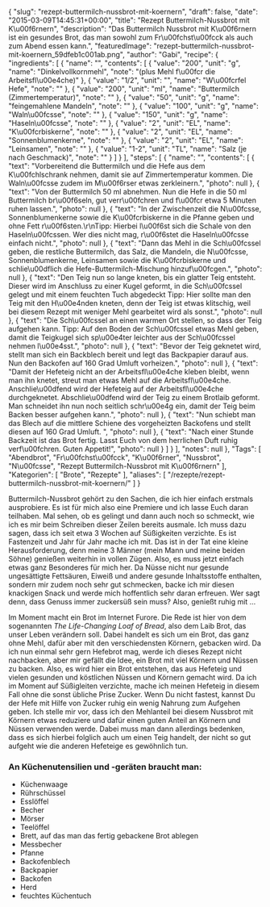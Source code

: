 {
    "slug": "rezept-buttermilch-nussbrot-mit-koernern",
    "draft": false,
    "date": "2015-03-09T14:45:31+00:00",
    "title": "Rezept Buttermilch-Nussbrot mit K\u00f6rnern",
    "description": "Das Buttermilch Nussbrot mit K\u00f6rnern ist ein gesundes Brot, das man sowohl zum Fr\u00fchst\u00fcck als auch zum Abend essen kann.",
    "featuredImage": "rezept-buttermilch-nussbrot-mit-koernern_59dfeb1c001ab.png",
    "author": "Gabi",
    "recipe": {
        "ingredients": [
            {
                "name": "",
                "contents": [
                    {
                        "value": "200",
                        "unit": "g",
                        "name": "Dinkelvollkornmehl",
                        "note": "(plus Mehl f\u00fcr die Arbeitsfl\u00e4che)"
                    },
                    {
                        "value": "1\/2",
                        "unit": "",
                        "name": "W\u00fcrfel Hefe",
                        "note": ""
                    },
                    {
                        "value": "200",
                        "unit": "ml",
                        "name": "Buttermilch (Zimmertemperatur)",
                        "note": ""
                    },
                    {
                        "value": "50",
                        "unit": "g",
                        "name": "feingemahlene Mandeln",
                        "note": ""
                    },
                    {
                        "value": "100",
                        "unit": "g",
                        "name": "Waln\u00fcsse",
                        "note": ""
                    },
                    {
                        "value": "150",
                        "unit": "g",
                        "name": "Haseln\u00fcsse",
                        "note": ""
                    },
                    {
                        "value": "2",
                        "unit": "EL",
                        "name": "K\u00fcrbiskerne",
                        "note": ""
                    },
                    {
                        "value": "2",
                        "unit": "EL",
                        "name": "Sonnenblumenkerne",
                        "note": ""
                    },
                    {
                        "value": "2",
                        "unit": "EL",
                        "name": "Leinsamen",
                        "note": ""
                    },
                    {
                        "value": "1-2",
                        "unit": "TL",
                        "name": "Salz (je nach Geschmack)",
                        "note": ""
                    }
                ]
            }
        ],
        "steps": [
            {
                "name": "",
                "contents": [
                    {
                        "text": "Vorbereitend die Buttermilch und die Hefe aus dem K\u00fchlschrank nehmen, damit sie auf Zimmertemperatur kommen. Die Waln\u00fcsse zudem im M\u00f6rser etwas zerkleinern.",
                        "photo": null
                    },
                    {
                        "text": "Von der Buttermilch 50 ml abnehmen. Nun die Hefe in die 50 ml Buttermilch  br\u00f6seln, gut verr\u00fchren und f\u00fcr etwa 5 Minuten ruhen lassen.",
                        "photo": null
                    },
                    {
                        "text": "In der Zwischenzeit die N\u00fcsse, Sonnenblumenkerne sowie die K\u00fcrbiskerne in die Pfanne geben und ohne Fett  r\u00f6sten.\r\nTipp: Hierbei l\u00f6st sich die Schale von den Haseln\u00fcssen. Wer dies nicht mag, r\u00f6stet die Haseln\u00fcsse einfach nicht.",
                        "photo": null
                    },
                    {
                        "text": "Dann das Mehl in die Sch\u00fcssel geben, die restliche Buttermilch, das Salz, die Mandeln, die N\u00fcsse, Sonnenblumenkerne, Leinsamen sowie die K\u00fcrbiskerne und schlie\u00dflich die Hefe-Buttermilch-Mischung hinzuf\u00fcgen.",
                        "photo": null
                    },
                    {
                        "text": "Den Teig nun so lange kneten, bis ein glatter Teig entsteht. Dieser wird im Anschluss zu einer Kugel geformt, in die Sch\u00fcssel gelegt  und  mit einem feuchten Tuch abgedeckt Tipp: Hier sollte man den Teig mit den H\u00e4nden kneten, denn der Teig ist etwas klitschig, weil bei diesem Rezept mit weniger Mehl gearbeitet wird als sonst.",
                        "photo": null
                    },
                    {
                        "text": "Die Sch\u00fcssel an einen warmen Ort stellen, so dass der Teig  aufgehen kann. Tipp: Auf den Boden der Sch\u00fcssel etwas Mehl geben, damit die Teigkugel sich sp\u00e4ter leichter aus der Sch\u00fcssel nehmen l\u00e4sst.",
                        "photo": null
                    },
                    {
                        "text": "Bevor der Teig geknetet wird, stellt man sich ein Backblech bereit und legt das Backpapier darauf aus. Nun den Backofen auf 160 Grad Umluft vorheizen.",
                        "photo": null
                    },
                    {
                        "text": "Damit der Hefeteig nicht an der Arbeitsfl\u00e4che kleben bleibt, wenn man ihn knetet, streut man etwas Mehl auf die Arbeitsfl\u00e4che. Anschlie\u00dfend wird der Hefeteig auf der Arbeitsfl\u00e4che durchgeknetet. Abschlie\u00dfend wird der Teig zu einem Brotlaib geformt. Man schneidet ihn nun noch seitlich schr\u00e4g ein, damit der Teig beim Backen besser aufgehen kann.",
                        "photo": null
                    },
                    {
                        "text": "Nun schiebt man das Blech auf die mittlere Schiene des vorgeheizten Backofens und stellt diesen auf 160 Grad Umluft. ",
                        "photo": null
                    },
                    {
                        "text": "Nach einer Stunde Backzeit ist das Brot fertig. Lasst Euch von dem herrlichen Duft ruhig verf\u00fchren. Guten Appetit!",
                        "photo": null
                    }
                ]
            }
        ],
        "notes": null
    },
    "Tags": [
        "Abendbrot",
        "Fr\u00fchst\u00fcck",
        "K\u00f6rner",
        "Nussbrot",
        "N\u00fcsse",
        "Rezept Buttermilch-Nussbrot mit K\u00f6rnern"
    ],
    "Kategorien": [
        "Brote",
        "Rezepte"
    ],
    "aliases": [
        "\/rezepte\/rezept-buttermilch-nussbrot-mit-koernern\/"
    ]
}

Buttermilch-Nussbrot gehört zu den Sachen, die ich hier einfach erstmals ausprobiere. Es ist für mich also eine Premiere und ich lasse Euch daran teilhaben. Mal sehen, ob es gelingt und dann auch noch so schmeckt, wie ich es mir beim Schreiben dieser Zeilen bereits ausmale. Ich muss dazu sagen, dass ich seit etwa 3 Wochen auf Süßigkeiten verzichte. Es ist Fastenzeit und Jahr für Jahr mache ich mit. Das ist in der Tat eine kleine Herausforderung, denn meine 3 Männer (mein Mann und meine beiden Söhne) genießen weiterhin in vollen Zügen. Also, es muss jetzt einfach etwas ganz Besonderes für mich her. Da Nüsse nicht nur gesunde ungesättigte Fettsäuren, Eiweiß und andere gesunde Inhaltsstoffe enthalten, sondern mir zudem noch sehr gut schmecken, backe ich mir diesen knackigen Snack und werde mich hoffentlich sehr daran erfreuen. Wer sagt denn, dass Genuss immer zuckersüß sein muss? Also, genießt ruhig mit &#8230;

Im Moment macht ein Brot im Internet Furore. Die Rede ist hier von dem sogenannten _The Life-Changing Loaf of Bread_, also dem Laib Brot, das unser Leben verändern soll. Dabei handelt es sich um ein Brot, das ganz ohne Mehl, dafür aber mit den verschiedensten Körnern, gebacken wird. Da ich nun einmal sehr gern Hefebrot mag, werde ich dieses Rezept nicht nachbacken, aber mir gefällt die Idee, ein Brot mit viel Körnern und Nüssen zu backen. Also, es wird hier ein Brot entstehen, das aus Hefeteig und vielen gesunden und köstlichen Nüssen und Körnern gemacht wird. Da ich im Moment auf Süßigleiten verzichte, mache ich meinen Hefeteig in diesem Fall ohne die sonst übliche Prise Zucker. Wenn Du nicht fastest, kannst Du der Hefe mit Hilfe von Zucker ruhig ein wenig Nahrung zum Aufgehen geben. Ich stelle mir vor, dass ich den Mehlanteil bei diesem Nussbrot mit Körnern etwas reduziere und dafür einen guten Anteil an Körnern und Nüssen verwenden werde. Dabei muss man dann allerdings bedenken, dass es sich hierbei folglich auch um einen Teig handelt, der nicht so gut aufgeht wie die anderen Hefeteige es gewöhnlich tun.

### An Küchenutensilien und -geräten braucht man:

 * Küchenwaage
 * Rührschüssel
 * Esslöffel
 * Becher
 * Mörser
 * Teelöffel
 * Brett, auf das man das fertig gebackene Brot ablegen
 * Messbecher
 * Pfanne
 * Backofenblech
 * Backpapier
 * Backofen
 * Herd
 * feuchtes Küchentuch